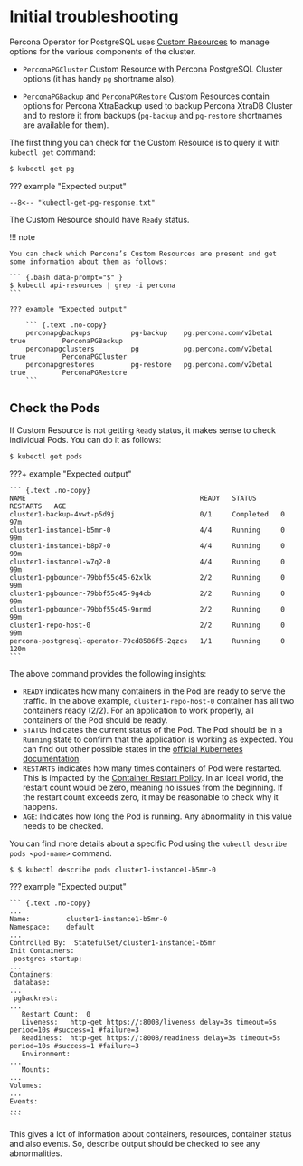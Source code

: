 # Initial troubleshooting

Percona Operator for PostgreSQL uses [Custom Resources](https://kubernetes.io/docs/concepts/extend-kubernetes/api-extension/custom-resources/) to manage options for the various components of the cluster.

* `PerconaPGCluster` Custom Resource with Percona PostgreSQL Cluster options (it has handy `pg` shortname also),

* `PerconaPGBackup` and `PerconaPGRestore` Custom Resources contain options for Percona XtraBackup used to backup Percona XtraDB Cluster and to restore it from backups (`pg-backup` and `pg-restore` shortnames are available for them).


The first thing you can check for the Custom Resource is to query it with `kubectl get` command:


``` {.bash data-prompt="$" }
$ kubectl get pg
```

??? example "Expected output"

    --8<-- "kubectl-get-pg-response.txt"

The Custom Resource should have `Ready` status.

!!! note

    You can check which Percona’s Custom Resources are present and get some information about them as follows:

    ``` {.bash data-prompt="$" }
    $ kubectl api-resources | grep -i percona
    ```

    ??? example "Expected output"

        ``` {.text .no-copy}
        perconapgbackups          pg-backup    pg.percona.com/v2beta1            true         PerconaPGBackup
        perconapgclusters         pg           pg.percona.com/v2beta1            true         PerconaPGCluster
        perconapgrestores         pg-restore   pg.percona.com/v2beta1            true         PerconaPGRestore
        ```

## Check the Pods

If Custom Resource is not getting `Ready` status, it makes sense to check
individual Pods. You can do it as follows:

``` {.bash data-prompt="$" }
$ kubectl get pods
```

???+ example "Expected output"

    ``` {.text .no-copy}
    NAME                                           READY   STATUS      RESTARTS   AGE
    cluster1-backup-4vwt-p5d9j                     0/1     Completed   0          97m
    cluster1-instance1-b5mr-0                      4/4     Running     0          99m
    cluster1-instance1-b8p7-0                      4/4     Running     0          99m
    cluster1-instance1-w7q2-0                      4/4     Running     0          99m
    cluster1-pgbouncer-79bbf55c45-62xlk            2/2     Running     0          99m
    cluster1-pgbouncer-79bbf55c45-9g4cb            2/2     Running     0          99m
    cluster1-pgbouncer-79bbf55c45-9nrmd            2/2     Running     0          99m
    cluster1-repo-host-0                           2/2     Running     0          99m
    percona-postgresql-operator-79cd8586f5-2qzcs   1/1     Running     0          120m
    ```

The above command provides the following insights:

* `READY` indicates how many containers in the Pod are ready to serve the
    traffic. In the above example, `cluster1-repo-host-0` container has all two
    containers ready (2/2). For an application to work properly, all containers
    of the Pod should be ready.
* `STATUS` indicates the current status of the Pod. The Pod should be in a
    `Running` state to confirm that the application is working as expected. You
    can find out other possible states in the [official Kubernetes documentation](https://kubernetes.io/docs/concepts/workloads/pods/pod-lifecycle/#pod-phase).
* `RESTARTS` indicates how many times containers of Pod were restarted. This is
    impacted by the [Container Restart Policy](https://kubernetes.io/docs/concepts/workloads/pods/pod-lifecycle/#restart-policy).
    In an ideal world, the restart count would be zero, meaning no issues from
    the beginning. If the restart count exceeds zero, it may be reasonable to
    check why it happens.
* `AGE`: Indicates how long the Pod is running. Any abnormality in this value
    needs to be checked.

You can find more details about a specific Pod using the
`kubectl describe pods <pod-name>` command.

``` {.bash data-prompt="$" }
$ $ kubectl describe pods cluster1-instance1-b5mr-0
```

??? example "Expected output"

    ``` {.text .no-copy}
    ...
    Name:         cluster1-instance1-b5mr-0
    Namespace:    default
    ...
    Controlled By:  StatefulSet/cluster1-instance1-b5mr
    Init Containers:
     postgres-startup:
    ...
    Containers:
     database:
    ...
     pgbackrest:
    ...
       Restart Count:  0
       Liveness:   http-get https://:8008/liveness delay=3s timeout=5s period=10s #success=1 #failure=3
       Readiness:  http-get https://:8008/readiness delay=3s timeout=5s period=10s #success=1 #failure=3
       Environment:
    ...
       Mounts:
    ...
    Volumes:
    ...
    Events:
    ...
    ```

This gives a lot of information about containers, resources, container status
and also events. So, describe output should be checked to see any abnormalities.

